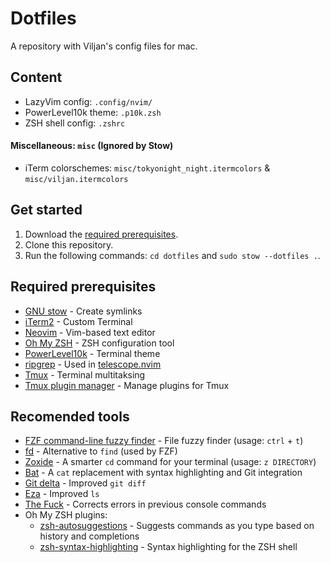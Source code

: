 # Dotfiles

A repository with Viljan's config files for mac.

## Content

- LazyVim config: `.config/nvim/`
- PowerLevel10k theme: `.p10k.zsh`
- ZSH shell config: `.zshrc`

#### Miscellaneous: `misc` (Ignored by Stow)

- iTerm colorschemes: `misc/tokyonight_night.itermcolors` & `misc/viljan.itermcolors`

## Get started

1. Download the [required prerequisites](#required-prerequisites).
2. Clone this repository.
3. Run the following commands: `cd dotfiles` and `sudo stow --dotfiles .`.

## Required prerequisites

- [GNU stow](https://formulae.brew.sh/formula/stow) - Create symlinks
- [iTerm2](https://iterm2.com/) - Custom Terminal
- [Neovim](https://github.com/neovim/neovim/) - Vim-based text editor
- [Oh My ZSH](https://ohmyz.sh/) - ZSH configuration tool
- [PowerLevel10k](https://github.com/romkatv/powerlevel10k) - Terminal theme
- [ripgrep](https://github.com/BurntSushi/ripgrep) - Used in [telescope.nvim](https://github.com/nvim-telescope/telescope.nvim)
- [Tmux](https://github.com/tmux/tmux/wiki) - Terminal multitaksing
- [Tmux plugin manager](https://github.com/tmux-plugins/tpm) - Manage plugins for Tmux

## Recomended tools

- [FZF command-line fuzzy finder](https://github.com/junegunn/fzf) - File fuzzy finder (usage: `ctrl` + `t`)
- [fd](https://github.com/sharkdp/fd) - Alternative to `find` (used by FZF)
- [Zoxide](https://github.com/ajeetdsouza/zoxide/tree/main) - A smarter `cd` command for your terminal (usage: `z DIRECTORY`)
- [Bat](https://github.com/sharkdp/bat) - A `cat` replacement with syntax highlighting and Git integration
- [Git delta](https://github.com/dandavison/delta) - Improved `git diff`
- [Eza](https://github.com/eza-community/eza) - Improved `ls`
- [The Fuck](https://github.com/nvbn/thefuck) - Corrects errors in previous console commands
- Oh My ZSH plugins:
  - [zsh-autosuggestions](https://github.com/zsh-users/zsh-autosuggestions/) - Suggests commands as you type based on history and completions
  - [zsh-syntax-highlighting](https://github.com/zsh-users/zsh-syntax-highlighting) - Syntax highlighting for the ZSH shell
